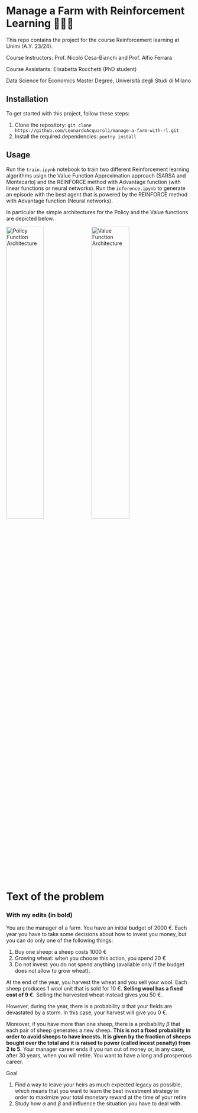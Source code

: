 # Manage a Farm with Reinforcement Learning 👨🏻‍🌾

This repo contains the project for the course Reinforcement learning at Unimi (A.Y. 23/24).

Course Instructors: Prof. Nicolò Cesa-Bianchi and Prof. Alfio Ferrara

Course Assistants: Elisabetta Rocchetti (PhD student)

Data Science for Economics Master Degree, Università degli Studi di Milano

## Installation

To get started with this project, follow these steps:

1. Clone the repository: `git clone https://github.com/LeonardoAcquaroli/manage-a-farm-with-rl.git`
2. Install the required dependencies: `poetry install`

## Usage

Run the `train.ipynb` notebook to train two different Reinforcement learning algorithms usign the Value Function Approximation approach (SARSA and Montecarlo) and the REINFORCE method with Advantage function (with linear functions or neural networks).
Run the `inference.ipynb` to generate an episode with the best agent that is powered by the REINFORCE method with Advantage function (Neural networks).

In particular the simple architectures for the Policy and the Value functions are depicted below.
<p float="left">
  <img src="[URL_for_policy_function_image](https://raw.githubusercontent.com/LeonardoAcquaroli/manage-a-farm-with-reinforcement-learning/main/media/policy_network.svg)" width="45%" alt="Policy Function Architecture" />
  <img src="[URL_for_value_function_image](https://raw.githubusercontent.com/LeonardoAcquaroli/manage-a-farm-with-reinforcement-learning/main/media/value_network.svg)" width="45%" alt="Value Function Architecture" />
</p>


# Text of the problem
### With my edits (in bold)
You are the manager of a farm. You have an initial budget of 2000 €. Each year you have to take some decisions about how to invest you money, but you can do only one of the following things:
1. Buy one sheep: a sheep costs 1000 €
2. Growing wheat: when you choose this action, you spend 20 €
3. Do not invest: you do not spend anything (available only if the budget does not allow to grow wheat).

At the end of the year, you harvest the wheat and you sell your wool. Each sheep produces 1 wool unit that is sold for 10 €. **Selling wool has a fixed cost of 9 €.** Selling the harvested wheat instead gives you 50 €.

However, during the year, there is a probability $\alpha$ that your fields are devastated by a storm. In this case, your harvest will give you 0 €.

Moreover, if you have more than one sheep, there is a probability $\beta$ that each pair of sheep generates a new sheep.
**This is not a fixed probabilty in order to avoid sheeps to have incests. It is given by the fraction of sheeps bought over the total and it is raised to power (called incest penalty) from 2 to 5**.
Your manager career ends if you run out of money or, in any case, after 30 years, when you will retire.
You want to have a long and prosperous career.

Goal
1. Find a way to leave your heirs as much expected legacy as possible, which means that you want to learn
the best investment strategy in order to maximize your total monetary reward at the time of your retire
2. Study how $\alpha$ and $\beta$ and influence the situation you have to deal with.
